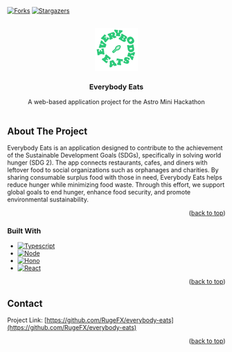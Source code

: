 <a id="readme-top"></a>

<!-- PROJECT SHIELDS -->
[![Forks][forks-shield]][forks-url]
[![Stargazers][stars-shield]][stars-url]
<!-- PROJECT LOGO -->
<br />
<div align="center">
  <a href="https://github.com/github_username/repo_name">
    <img src="images/logo.png" alt="Logo" width="100" height="100">
  </a>

  <h3 align="center">Everybody Eats</h3>

  <p align="center">
    A web-based application project for the Astro Mini Hackathon
    <br />
    <br />
  </p>
</div>

<!-- ABOUT THE PROJECT -->
## About The Project

Everybody Eats is an application designed to contribute to the achievement of the Sustainable Development Goals (SDGs), specifically in solving world hunger (SDG 2). The app connects restaurants, cafes, and diners with leftover food to social organizations such as orphanages and charities. By sharing consumable surplus food with those in need, Everybody Eats helps reduce hunger while minimizing food waste. Through this effort, we support global goals to end hunger, enhance food security, and promote environmental sustainability.

<p align="right">(<a href="#readme-top">back to top</a>)</p>

### Built With

* [![Typescript][Typescript]][Typescript-url]
* [![Node][Node]][Node-url]
* [![Hono][Hono]][Hono-url]
* [![React][React.js]][React-url]

<p align="right">(<a href="#readme-top">back to top</a>)</p>

<!-- CONTACT -->
## Contact

Project Link: [https://github.com/RugeFX/everybody-eats](https://github.com/RugeFX/everybody-eats)

<p align="right">(<a href="#readme-top">back to top</a>)</p>

<!-- MARKDOWN LINKS & IMAGES -->
<!-- https://www.markdownguide.org/basic-syntax/#reference-style-links -->
[contributors-shield]: https://img.shields.io/github/contributors/RugeFX/everybody-eats.svg?style=for-the-badge
[contributors-url]: https://github.com/RugeFX/everybody-eats/graphs/contributors
[forks-shield]: https://img.shields.io/github/forks/RugeFX/everybody-eats.svg?style=for-the-badge
[forks-url]: https://github.com/RugeFX/everybody-eats/network/members
[stars-shield]: https://img.shields.io/github/stars/RugeFX/everybody-eats.svg?style=for-the-badge
[stars-url]: https://github.com/RugeFX/everybody-eats/stargazers
[React.js]: https://img.shields.io/badge/React-20232A?style=for-the-badge&logo=react&logoColor=61DAFB
[React-url]: https://reactjs.org/
[Hono]: https://img.shields.io/badge/Hono-20232A?style=for-the-badge&logo=hono
[Hono-url]: https://hono.dev/
[Typescript]: https://img.shields.io/badge/Typescript-20232A?style=for-the-badge&logo=typescript
[Typescript-url]: https://www.typescriptlang.org/
[Node]: https://img.shields.io/badge/Node-20232A?style=for-the-badge&logo=node.js
[Node-url]: https://nodejs.org/
